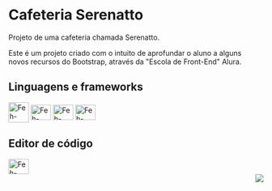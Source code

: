 <div>
  <h1>Cafeteria Serenatto</h1>
    <p>Projeto de uma cafeteria chamada Serenatto.</p>

  <p>Este é um projeto criado com o intuito de aprofundar o aluno a alguns novos recursos do Bootstrap, através da "Escola de Front-End" Alura.</p>
</div>


<h2>Linguagens e frameworks</h2>

<div>
<img align="center" alt="Feh-HTML" height="40" width="40" src="https://cdn.jsdelivr.net/gh/devicons/devicon/icons/html5/html5-original-wordmark.svg">
<img align="center" alt="Feh-CSS" height="30" width="40" src="https://cdn.jsdelivr.net/gh/devicons/devicon/icons/css3/css3-original.svg" />
  <img align="center" alt="Feh-CSS" height="30" width="40" src="https://cdn.jsdelivr.net/gh/devicons/devicon/icons/javascript/javascript-original.svg" />
<img align="center" alt="Feh-BOOTSTRAP" height="30" width="40" src="https://cdn.jsdelivr.net/gh/devicons/devicon/icons/bootstrap/bootstrap-original.svg">
</div>

<h2>Editor de código</h2>
<div>
<img align="center" alt="Feh-HTML" height="30" width="40" src="https://cdn.jsdelivr.net/gh/devicons/devicon/icons/vscode/vscode-original-wordmark.svg" />
</div>


<img align="right" src="http://img.shields.io/static/v1?label=STATUS&message=FINALIZADO&color=red&style=for-the-badge">

